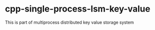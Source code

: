 # cpp-single-process-lsm-key-value
This is part of multiprocess distributed key value storage system
